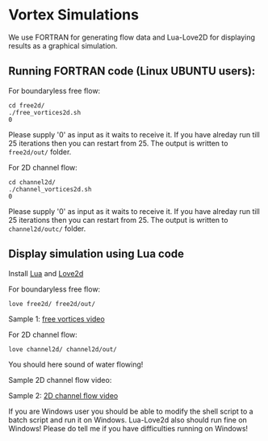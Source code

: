 # Vortex Simulations

We use FORTRAN for generating flow data and Lua-Love2D for displaying results as a graphical simulation. 

## Running FORTRAN code (Linux UBUNTU users):

For boundaryless free flow:

```
cd free2d/
./free_vortices2d.sh
0
```

Please supply '0' as input as it waits to receive it.
If you have alreday run till 25 iterations then you can restart from 25.
The output is written to `free2d/out/` folder.


For 2D channel flow:

```
cd channel2d/
./channel_vortices2d.sh
0
```

Please supply '0' as input as it waits to receive it.
If you have alreday run till 25 iterations then you can restart from 25.
The output is written to `channel2d/outc/` folder.


## Display simulation using **Lua** code

Install [Lua](https://lua.org) and [Love2d](https://love2d.org/)

For boundaryless free flow:
```
love free2d/ free2d/out/
```

Sample 1: [free vortices video](https://vimeo.com/922070885)


For 2D channel flow:
```
love channel2d/ channel2d/out/
```

You should here sound of water flowing!

Sample 2D channel flow video:

Sample 2: [2D channel flow video](https://vimeo.com/922081441)


If you are Windows user you should be able to modify the shell script to a batch script and run it on Windows. Lua-Love2d also should run fine on Windows!
Please do tell me if you have difficulties running on Windows!